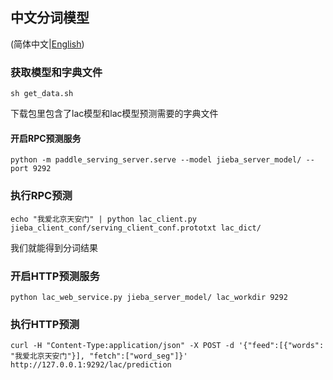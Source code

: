 ## 中文分词模型

(简体中文|[English](./README.md))

### 获取模型和字典文件
```
sh get_data.sh
```

下载包里包含了lac模型和lac模型预测需要的字典文件

#### 开启RPC预测服务

```
python -m paddle_serving_server.serve --model jieba_server_model/ --port 9292
```
### 执行RPC预测
```
echo "我爱北京天安门" | python lac_client.py jieba_client_conf/serving_client_conf.prototxt lac_dict/
```

我们就能得到分词结果

### 开启HTTP预测服务
```
python lac_web_service.py jieba_server_model/ lac_workdir 9292
```
### 执行HTTP预测

```
curl -H "Content-Type:application/json" -X POST -d '{"feed":[{"words": "我爱北京天安门"}], "fetch":["word_seg"]}' http://127.0.0.1:9292/lac/prediction
```
